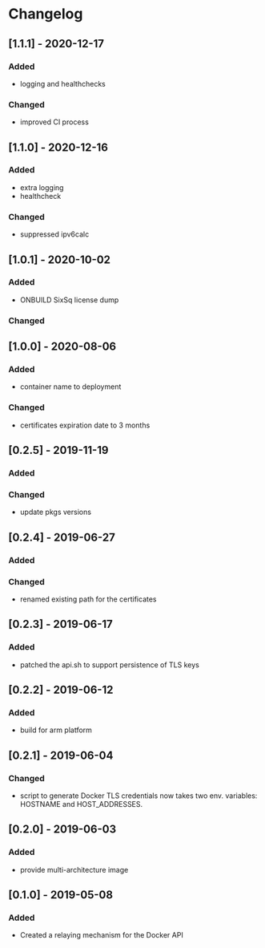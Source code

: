 # Changelog
## [1.1.1] - 2020-12-17
### Added 
- logging and healthchecks
### Changed
- improved CI process
## [1.1.0] - 2020-12-16
### Added 
- extra logging 
- healthcheck
### Changed
- suppressed ipv6calc
## [1.0.1] - 2020-10-02
### Added 
- ONBUILD SixSq license dump
### Changed
## [1.0.0] - 2020-08-06
### Added 
- container name to deployment
### Changed
- certificates expiration date to 3 months
## [0.2.5] - 2019-11-19
### Added
### Changed
- update pkgs versions
## [0.2.4] - 2019-06-27
### Added
### Changed
- renamed existing path for the certificates

## [0.2.3] - 2019-06-17
### Added
- patched the api.sh to support persistence of TLS keys 
  
## [0.2.2] - 2019-06-12
### Added
  - build for arm platform

## [0.2.1] - 2019-06-04
### Changed
  - script to generate Docker TLS credentials now takes
    two env. variables: HOSTNAME and HOST_ADDRESSES. 

## [0.2.0] - 2019-06-03
### Added
  - provide multi-architecture image

## [0.1.0] - 2019-05-08
### Added
  - Created a relaying mechanism for the Docker API

